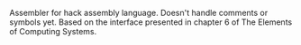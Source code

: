 Assembler for hack assembly language. Doesn't handle comments or symbols yet.
Based on the interface presented in chapter 6 of The Elements of Computing Systems.
